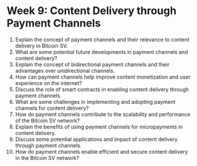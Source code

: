 # Week 9: Content Delivery through Payment Channels

1. Explain the concept of payment channels and their relevance to content delivery in Bitcoin SV.&#x20;
2. What are some potential future developments in payment channels and content delivery?
3. Explain the concept of bidirectional payment channels and their advantages over unidirectional channels.
4. How can payment channels help improve content monetization and user experience on the internet?
5. Discuss the role of smart contracts in enabling content delivery through payment channels.
6. What are some challenges in implementing and adopting payment channels for content delivery?
7. How do payment channels contribute to the scalability and performance of the Bitcoin SV network?
8. Explain the benefits of using payment channels for micropayments in content delivery.
9. Discuss some potential applications and impact of content delivery through payment channels.
10. How do payment channels enable efficient and secure content delivery in the Bitcoin SV network?
